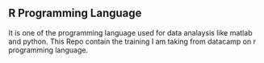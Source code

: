 ## R Programming Language
It is one of the programming language used for data analaysis like matlab and python. This Repo contain the training I am taking from datacamp on r programming language.